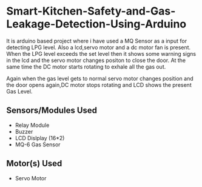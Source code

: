 # Smart-Kitchen-Safety-and-Gas-Leakage-Detection-Using-Arduino

It is arduino based project where i have used a MQ Sensor as a input for detecting LPG level. Also a lcd,servo motor and 
a dc motor fan is present. When the LPG level exceeds the set level then it shows some warning signs in the lcd and the servo motor changes 
positon to close the door. At the same time the DC motor starts rotating to exhale all the gas out.

Again when the gas level gets to normal servo motor changes position and the door opens again,DC motor stops rotating and LCD shows the
present Gas Level.

## Sensors/Modules Used
<ul>
  <li> Relay Module </li>
  <li> Buzzer </li>
  <li> LCD Dislplay (16*2) </li>
  <li> MQ-6 Gas Sensor </li>
</ul>
   
## Motor(s) Used
<ul>
  <li>Servo Motor </li>
 <ul>

